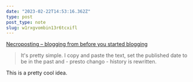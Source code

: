 ```yaml
---
date: "2023-02-22T14:53:16.362Z"
type: post 
post_type: note
slug: w1rxgvombin13r6tcxifl
---
```

 [Necroposting – blogging from before you started blogging](https://shkspr.mobi/blog/2023/02/necroposting-blogging-from-before-you-started-blogging/)

> It's pretty simple. I copy and paste the text, set the published date to be in the past and - presto chango - history is rewritten.

This is a pretty cool idea. 
